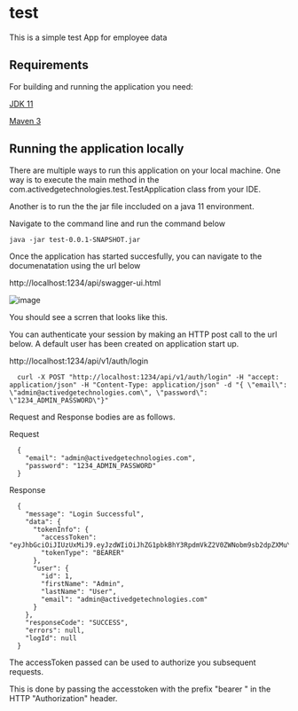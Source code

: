 # test
This is a simple test App for employee data

<h2>Requirements</h2>
For building and running the application you need:

[JDK 11](https://www.oracle.com/java/technologies/javase-jdk11-downloads.html) 

[Maven 3](https://maven.apache.org/)

<h2>Running the application locally</h2>

There are multiple ways to run this application on your local machine.
One way is to execute the main method in the com.activedgetechnologies.test.TestApplication class from your IDE.

Another is to run the the jar file inccluded on a java 11 environment.

Navigate to the command line and run the command below

`java -jar test-0.0.1-SNAPSHOT.jar`



Once the application has started succesfully, you can navigate to the  documenatation using the url below

http://localhost:1234/api/swagger-ui.html

![image](https://user-images.githubusercontent.com/28824081/116867729-85879000-ac05-11eb-90f1-829b7c85ccc7.png)

You should see a scrren that looks like this.

You can authenticate your session by making an HTTP post call to the url below.
A default user has been created on application start up.

http://localhost:1234/api/v1/auth/login

````
  curl -X POST "http://localhost:1234/api/v1/auth/login" -H "accept: application/json" -H "Content-Type: application/json" -d "{ \"email\": \"admin@activedgetechnologies.com\", \"password\": \"1234_ADMIN_PASSWORD\"}"
````

Request and Response bodies are as follows.

Request
````
  {
    "email": "admin@activedgetechnologies.com",
    "password": "1234_ADMIN_PASSWORD"
  }
````
Response
````
  {
    "message": "Login Successful",
    "data": {
      "tokenInfo": {
        "accessToken": "eyJhbGciOiJIUzUxMiJ9.eyJzdWIiOiJhZG1pbkBhY3RpdmVkZ2V0ZWNobm9sb2dpZXMuY29tIiwiaWF0IjoxNjIwMDM4OTg5LCJleHAiOjE2MjAxMjUzODl9.6zlXW65vZ9TYmzH3KLvBqLWzJnRSb8YRlZ0EbYY1wXxs5gzQMsklDOHaKWRgWKdGZnZGRPnD1MF7UG0WBNYBlQ",
        "tokenType": "BEARER"
      },
      "user": {
        "id": 1,
        "firstName": "Admin",
        "lastName": "User",
        "email": "admin@activedgetechnologies.com"
      }
    },
    "responseCode": "SUCCESS",
    "errors": null,
    "logId": null
  }
````

The accessToken passed can be used to authorize you subsequent requests.

This is done by passing the accesstoken with the prefix "bearer " in the HTTP "Authorization" header.





